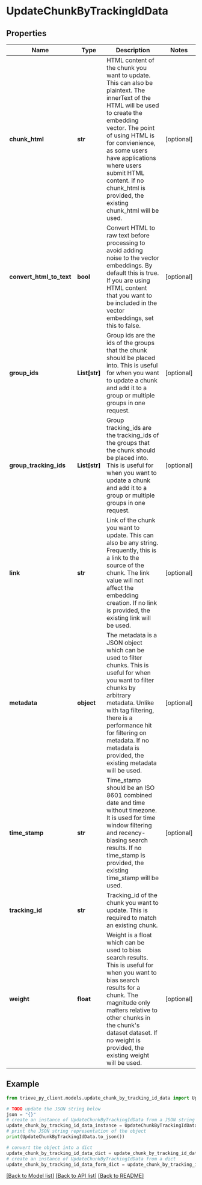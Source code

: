 # UpdateChunkByTrackingIdData


## Properties

Name | Type | Description | Notes
------------ | ------------- | ------------- | -------------
**chunk_html** | **str** | HTML content of the chunk you want to update. This can also be plaintext. The innerText of the HTML will be used to create the embedding vector. The point of using HTML is for convienience, as some users have applications where users submit HTML content. If no chunk_html is provided, the existing chunk_html will be used. | [optional] 
**convert_html_to_text** | **bool** | Convert HTML to raw text before processing to avoid adding noise to the vector embeddings. By default this is true. If you are using HTML content that you want to be included in the vector embeddings, set this to false. | [optional] 
**group_ids** | **List[str]** | Group ids are the ids of the groups that the chunk should be placed into. This is useful for when you want to update a chunk and add it to a group or multiple groups in one request. | [optional] 
**group_tracking_ids** | **List[str]** | Group tracking_ids are the tracking_ids of the groups that the chunk should be placed into. This is useful for when you want to update a chunk and add it to a group or multiple groups in one request. | [optional] 
**link** | **str** | Link of the chunk you want to update. This can also be any string. Frequently, this is a link to the source of the chunk. The link value will not affect the embedding creation. If no link is provided, the existing link will be used. | [optional] 
**metadata** | **object** | The metadata is a JSON object which can be used to filter chunks. This is useful for when you want to filter chunks by arbitrary metadata. Unlike with tag filtering, there is a performance hit for filtering on metadata. If no metadata is provided, the existing metadata will be used. | [optional] 
**time_stamp** | **str** | Time_stamp should be an ISO 8601 combined date and time without timezone. It is used for time window filtering and recency-biasing search results. If no time_stamp is provided, the existing time_stamp will be used. | [optional] 
**tracking_id** | **str** | Tracking_id of the chunk you want to update. This is required to match an existing chunk. | 
**weight** | **float** | Weight is a float which can be used to bias search results. This is useful for when you want to bias search results for a chunk. The magnitude only matters relative to other chunks in the chunk&#39;s dataset dataset. If no weight is provided, the existing weight will be used. | [optional] 

## Example

```python
from trieve_py_client.models.update_chunk_by_tracking_id_data import UpdateChunkByTrackingIdData

# TODO update the JSON string below
json = "{}"
# create an instance of UpdateChunkByTrackingIdData from a JSON string
update_chunk_by_tracking_id_data_instance = UpdateChunkByTrackingIdData.from_json(json)
# print the JSON string representation of the object
print(UpdateChunkByTrackingIdData.to_json())

# convert the object into a dict
update_chunk_by_tracking_id_data_dict = update_chunk_by_tracking_id_data_instance.to_dict()
# create an instance of UpdateChunkByTrackingIdData from a dict
update_chunk_by_tracking_id_data_form_dict = update_chunk_by_tracking_id_data.from_dict(update_chunk_by_tracking_id_data_dict)
```
[[Back to Model list]](../README.md#documentation-for-models) [[Back to API list]](../README.md#documentation-for-api-endpoints) [[Back to README]](../README.md)



